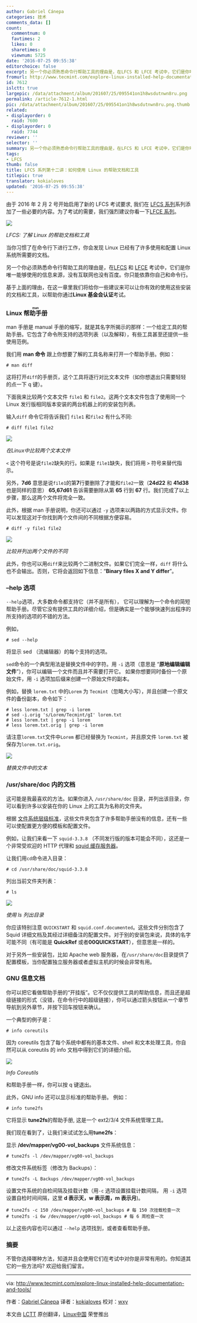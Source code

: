 ```yaml
---
author: Gabriel Cánepa
categories: 技术
comments_data: []
count:
  commentnum: 0
  favtimes: 2
  likes: 0
  sharetimes: 0
  viewnum: 5725
date: '2016-07-25 09:55:38'
editorchoice: false
excerpt: 另一个你必须熟悉命令行帮助工具的理由是，在LFCS 和 LFCE 考试中，它们是你唯一能够使用的信息来源，没有互联网也没有百度。你只能依靠你自己和命令行。
fromurl: http://www.tecmint.com/explore-linux-installed-help-documentation-and-tools/
id: 7612
islctt: true
largepic: /data/attachment/album/201607/25/095541on1h8wsdutnwn8ru.png
permalink: /article-7612-1.html
pic: /data/attachment/album/201607/25/095541on1h8wsdutnwn8ru.png.thumb.jpg
related:
- displayorder: 0
  raid: 7600
- displayorder: 0
  raid: 7744
reviewer: ''
selector: ''
summary: 另一个你必须熟悉命令行帮助工具的理由是，在LFCS 和 LFCE 考试中，它们是你唯一能够使用的信息来源，没有互联网也没有百度。你只能依靠你自己和命令行。
tags:
- LFCS
thumb: false
title: LFCS 系列第十二讲：如何使用 Linux 的帮助文档和工具
titlepic: true
translator: kokialoves
updated: '2016-07-25 09:55:38'
---
```


由于 2016 年 2 月 2 号开始启用了新的 LFCS 考试要求, 我们在 [LFCS 系列](/article-7161-1.html)系列添加了一些必要的内容。为了考试的需要，我们强烈建议你看一下[LFCE 系列](http://www.tecmint.com/installing-network-services-and-configuring-services-at-system-boot/)。


![](/data/attachment/album/201607/25/095541on1h8wsdutnwn8ru.png)


*LFCS: 了解 Linux 的帮助文档和工具*


当你习惯了在命令行下进行工作，你会发现 Linux 已经有了许多使用和配置 Linux 系统所需要的文档。


另一个你必须熟悉命令行帮助工具的理由是，在[LFCS](/article-7161-1.html) 和 [LFCE](http://www.tecmint.com/installing-network-services-and-configuring-services-at-system-boot/) 考试中，它们是你唯一能够使用的信息来源，没有互联网也没有百度。你只能依靠你自己和命令行。


基于上面的理由，在这一章里我们将给你一些建议来可以让你有效的使用这些安装的文档和工具，以帮助你通过**Linux 基金会认证**考试。


### Linux <ruby> 帮助手册 <rp>  （ </rp> <rt>  man </rt> <rp>  ） </rp></ruby>


man 手册是 manual 手册的缩写，就是其名字所揭示的那样：一个给定工具的帮助手册。它包含了命令所支持的选项列表（以及解释），有些工具甚至还提供一些使用范例。


我们用 **man 命令** 跟上你想要了解的工具名称来打开一个帮助手册。例如：



```
# man diff

```

这将打开`diff`的手册页，这个工具将逐行对比文本文件（如你想退出只需要轻轻的点一下 q 键）。


下面我来比较两个文本文件 `file1` 和 `file2`。这两个文本文件包含了使用同一个 Linux 发行版相同版本安装的两台机器上的的安装包列表。


输入`diff` 命令它将告诉我们 `file1` 和`file2` 有什么不同:



```
# diff file1 file2

```

![](/data/attachment/album/201607/25/095541p277x5ty7ihufb67.png)


*在Linux中比较两个文本文件*


`<` 这个符号是说`file2`缺失的行。如果是 `file1`缺失，我们将用 `>` 符号来替代指示。


另外，**7d6** 意思是说`file1`的第**7**行要删除了才能和`file2`一致（**24d22** 和 **41d38** 也是同样的意思） **65,67d61** 告诉需要删除从第 **65** 行到 **67** 行。我们完成了以上步骤，那么这两个文件将完全一致。


此外，根据 man 手册说明，你还可以通过 `-y` 选项来以两路的方式显示文件。你可以发现这对于你找到两个文件间的不同根据方便容易。



```
# diff -y file1 file2

```

![](/data/attachment/album/201607/25/095542par66q955uu656ui.png)


*比较并列出两个文件的不同*


此外，你也可以用`diff`来比较两个二进制文件。如果它们完全一样，`diff` 将什么也不会输出。否则，它将会返回如下信息：“**Binary files X and Y differ**”。


### –help 选项


`--help`选项，大多数命令都支持它（并不是所有）， 它可以理解为一个命令的简短帮助手册。尽管它没有提供工具的详细介绍，但是确实是一个能够快速列出程序的所支持的选项的不错的方法。


例如，



```
# sed --help

```

将显示 sed （流编辑器）的每个支持的选项。


`sed`命令的一个典型用法是替换文件中的字符。用 `-i` 选项（意思是 “**原地编辑编辑文件**”），你可以编辑一个文件而且并不需要打开它。 如果你想要同时备份一个原始文件，用 `-i` 选项加后缀来创建一个原始文件的副本。


例如，替换 `lorem.txt` 中的`Lorem` 为 `Tecmint`（忽略大小写），并且创建一个原文件的备份副本，命令如下：



```
# less lorem.txt | grep -i lorem
# sed -i.orig 's/Lorem/Tecmint/gI' lorem.txt
# less lorem.txt | grep -i lorem
# less lorem.txt.orig | grep -i lorem

```

请注意`lorem.txt`文件中`Lorem` 都已经替换为 `Tecmint`，并且原文件 `lorem.txt` 被保存为`lorem.txt.orig`。


![](/data/attachment/album/201607/25/095542si4s5z2a542g59rr.png)


*替换文件中的文本*


### /usr/share/doc 内的文档


这可能是我最喜欢的方法。如果你进入 `/usr/share/doc` 目录，并列出该目录，你可以看到许多以安装在你的 Linux 上的工具为名称的文件夹。


根据 [文件系统层级标准](/article-6132-1.html)，这些文件夹包含了许多帮助手册没有的信息，还有一些可以使配置更方便的模板和配置文件。


例如，让我们来看一下 `squid-3.3.8` （不同发行版的版本可能会不同），这还是一个非常受欢迎的 HTTP 代理和 [squid 缓存服务器](http://www.tecmint.com/configure-squid-server-in-linux/)。


让我们用`cd`命令进入目录：



```
# cd /usr/share/doc/squid-3.3.8

```

列出当前文件夹列表：



```
# ls

```

![](/data/attachment/album/201607/25/095543nddiud7rzi2f3ed2.png)


*使用 ls 列出目录*


你应该特别注意 `QUICKSTART` 和 `squid.conf.documented`。这些文件分别包含了 Squid 详细文档及其经过详细备注的配置文件。对于别的安装包来说，具体的名字可能不同（有可能是 **QuickRef** 或者**00QUICKSTART**），但意思是一样的。


对于另外一些安装包，比如 Apache web 服务器，在`/usr/share/doc`目录提供了配置模板，当你配置独立服务器或者虚拟主机的时候会非常有用。


### GNU 信息文档


你可以把它看做帮助手册的“开挂版”。它不仅仅提供工具的帮助信息，而且还是超级链接的形式（没错，在命令行中的超级链接），你可以通过箭头按钮从一个章节导航到另外章节，并按下回车按钮来确认。


一个典型的例子是：



```
# info coreutils

```

因为 coreutils 包含了每个系统中都有的基本文件、shell 和文本处理工具，你自然可以从 coreutils 的 info 文档中得到它们的详细介绍。


![](/data/attachment/album/201607/25/095543xzr5k57jx7fx7ke9.png)


*Info Coreutils*


和帮助手册一样，你可以按 q 键退出。


此外，GNU info 还可以显示标准的帮助手册。 例如：



```
# info tune2fs

```

它将显示 **tune2fs**的帮助手册, 这是一个 ext2/3/4 文件系统管理工具。


我们现在看到了，让我们来试试怎么用**tune2fs**：


显示 **/dev/mapper/vg00-vol\_backups** 文件系统信息：



```
# tune2fs -l /dev/mapper/vg00-vol_backups

```

修改文件系统标签（修改为 Backups）：



```
# tune2fs -L Backups /dev/mapper/vg00-vol_backups

```

设置文件系统的自检间隔及挂载计数（用`-c` 选项设置挂载计数间隔， 用 `-i` 选项设置自检时间间隔，这里 **d 表示天，w 表示周，m 表示月**)。



```
# tune2fs -c 150 /dev/mapper/vg00-vol_backups # 每 150 次挂载检查一次
# tune2fs -i 6w /dev/mapper/vg00-vol_backups # 每 6 周检查一次

```

以上这些内容也可以通过 `--help` 选项找到，或者查看帮助手册。


### 摘要


不管你选择哪种方法，知道并且会使用它们在考试中对你是非常有用的。你知道其它的一些方法吗? 欢迎给我们留言。




---


via: <http://www.tecmint.com/explore-linux-installed-help-documentation-and-tools/>


作者：[Gabriel Cánepa](http://www.tecmint.com/author/gacanepa/) 译者：[kokialoves](https://github.com/kokialoves) 校对：[wxy](https://github.com/wxy)


本文由 [LCTT](https://github.com/LCTT/TranslateProject) 原创翻译，[Linux中国](https://linux.cn/) 荣誉推出